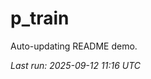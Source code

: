 # p_train

Auto-updating README demo.

<!--START_SECTION:status-->
_Last run: 2025-09-12 11:16 UTC_
<!--END_SECTION:status-->


















































































































































































































































































































































































































































































































































